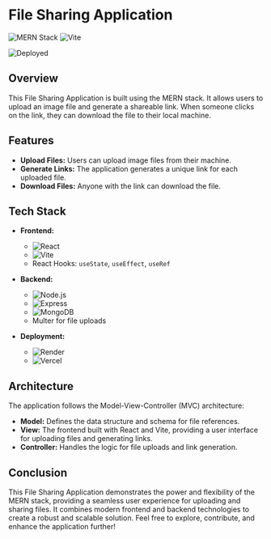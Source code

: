 # File Sharing Application

![MERN Stack](https://img.shields.io/badge/MERN-Stack-blue)
![Vite](https://img.shields.io/badge/Vite-Frontend-blue)

![Deployed](https://img.shields.io/badge/Deployed-Yes-brightgreen)

## Overview

This File Sharing Application is built using the MERN stack. It allows users to upload an image file and generate a shareable link. When someone clicks on the link, they can download the file to their local machine.

## Features

- **Upload Files:** Users can upload image files from their machine.
- **Generate Links:** The application generates a unique link for each uploaded file.
- **Download Files:** Anyone with the link can download the file.

## Tech Stack

- **Frontend:**
  - ![React](https://img.shields.io/badge/React-18.2.0-blue)
  - ![Vite](https://img.shields.io/badge/Vite-5.2.0-blue)
  - React Hooks: `useState`, `useEffect`, `useRef`

- **Backend:**
  - ![Node.js](https://img.shields.io/badge/Node.js-20.2.0-green)
  - ![Express](https://img.shields.io/badge/Express-4.19.2-green)
  - ![MongoDB](https://img.shields.io/badge/MongoDB-8.4.4-green)
  - Multer for file uploads

- **Deployment:**
  - ![Render](https://img.shields.io/badge/Backend-Render-blue)
  - ![Vercel](https://img.shields.io/badge/Frontend-Vercel-blue)

## Architecture

The application follows the Model-View-Controller (MVC) architecture:

- **Model:** Defines the data structure and schema for file references.
- **View:** The frontend built with React and Vite, providing a user interface for uploading files and generating links.
- **Controller:** Handles the logic for file uploads and link generation.

## Conclusion

This File Sharing Application demonstrates the power and flexibility of the MERN stack, providing a seamless user experience for uploading and sharing files. It combines modern frontend and backend technologies to create a robust and scalable solution. Feel free to explore, contribute, and enhance the application further!

